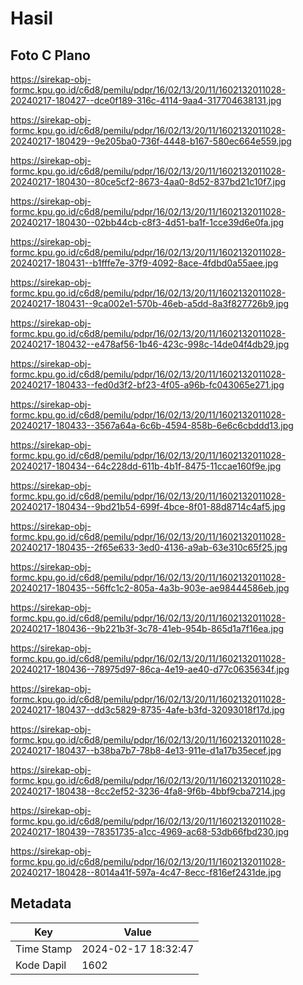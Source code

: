 # Hasil

## Foto C Plano

https://sirekap-obj-formc.kpu.go.id/c6d8/pemilu/pdpr/16/02/13/20/11/1602132011028-20240217-180427--dce0f189-316c-4114-9aa4-317704638131.jpg

https://sirekap-obj-formc.kpu.go.id/c6d8/pemilu/pdpr/16/02/13/20/11/1602132011028-20240217-180429--9e205ba0-736f-4448-b167-580ec664e559.jpg

https://sirekap-obj-formc.kpu.go.id/c6d8/pemilu/pdpr/16/02/13/20/11/1602132011028-20240217-180430--80ce5cf2-8673-4aa0-8d52-837bd21c10f7.jpg

https://sirekap-obj-formc.kpu.go.id/c6d8/pemilu/pdpr/16/02/13/20/11/1602132011028-20240217-180430--02bb44cb-c8f3-4d51-ba1f-1cce39d6e0fa.jpg

https://sirekap-obj-formc.kpu.go.id/c6d8/pemilu/pdpr/16/02/13/20/11/1602132011028-20240217-180431--b1fffe7e-37f9-4092-8ace-4fdbd0a55aee.jpg

https://sirekap-obj-formc.kpu.go.id/c6d8/pemilu/pdpr/16/02/13/20/11/1602132011028-20240217-180431--9ca002e1-570b-46eb-a5dd-8a3f827726b9.jpg

https://sirekap-obj-formc.kpu.go.id/c6d8/pemilu/pdpr/16/02/13/20/11/1602132011028-20240217-180432--e478af56-1b46-423c-998c-14de04f4db29.jpg

https://sirekap-obj-formc.kpu.go.id/c6d8/pemilu/pdpr/16/02/13/20/11/1602132011028-20240217-180433--fed0d3f2-bf23-4f05-a96b-fc043065e271.jpg

https://sirekap-obj-formc.kpu.go.id/c6d8/pemilu/pdpr/16/02/13/20/11/1602132011028-20240217-180433--3567a64a-6c6b-4594-858b-6e6c6cbddd13.jpg

https://sirekap-obj-formc.kpu.go.id/c6d8/pemilu/pdpr/16/02/13/20/11/1602132011028-20240217-180434--64c228dd-611b-4b1f-8475-11ccae160f9e.jpg

https://sirekap-obj-formc.kpu.go.id/c6d8/pemilu/pdpr/16/02/13/20/11/1602132011028-20240217-180434--9bd21b54-699f-4bce-8f01-88d8714c4af5.jpg

https://sirekap-obj-formc.kpu.go.id/c6d8/pemilu/pdpr/16/02/13/20/11/1602132011028-20240217-180435--2f65e633-3ed0-4136-a9ab-63e310c65f25.jpg

https://sirekap-obj-formc.kpu.go.id/c6d8/pemilu/pdpr/16/02/13/20/11/1602132011028-20240217-180435--56ffc1c2-805a-4a3b-903e-ae98444586eb.jpg

https://sirekap-obj-formc.kpu.go.id/c6d8/pemilu/pdpr/16/02/13/20/11/1602132011028-20240217-180436--9b221b3f-3c78-41eb-954b-865d1a7f16ea.jpg

https://sirekap-obj-formc.kpu.go.id/c6d8/pemilu/pdpr/16/02/13/20/11/1602132011028-20240217-180436--78975d97-86ca-4e19-ae40-d77c0635634f.jpg

https://sirekap-obj-formc.kpu.go.id/c6d8/pemilu/pdpr/16/02/13/20/11/1602132011028-20240217-180437--dd3c5829-8735-4afe-b3fd-32093018f17d.jpg

https://sirekap-obj-formc.kpu.go.id/c6d8/pemilu/pdpr/16/02/13/20/11/1602132011028-20240217-180437--b38ba7b7-78b8-4e13-911e-d1a17b35ecef.jpg

https://sirekap-obj-formc.kpu.go.id/c6d8/pemilu/pdpr/16/02/13/20/11/1602132011028-20240217-180438--8cc2ef52-3236-4fa8-9f6b-4bbf9cba7214.jpg

https://sirekap-obj-formc.kpu.go.id/c6d8/pemilu/pdpr/16/02/13/20/11/1602132011028-20240217-180439--78351735-a1cc-4969-ac68-53db66fbd230.jpg

https://sirekap-obj-formc.kpu.go.id/c6d8/pemilu/pdpr/16/02/13/20/11/1602132011028-20240217-180428--8014a41f-597a-4c47-8ecc-f816ef2431de.jpg


## Metadata

| Key        | Value               |
| ---------- | ------------------- |
| Time Stamp | 2024-02-17 18:32:47 |
| Kode Dapil | 1602                |



